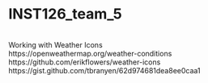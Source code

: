 # INST126_team_5

<br>
Working with Weather Icons <br>
https://openweathermap.org/weather-conditions <br>
https://github.com/erikflowers/weather-icons <br>
https://gist.github.com/tbranyen/62d974681dea8ee0caa1 <br>

